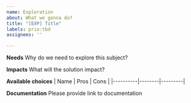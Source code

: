 ```yaml
---
name: Exploration
about: What we gonna do?
title: "[EXP] Title"
labels: prio:tbd
assignees: ''

---
```


**Needs**
Why do we need to explore this subject?

**Impacts**
What will the solution impact?

**Available choices**
| Name | Pros | Cons |
|----------|--------|---------|

**Documentation**
Please provide link to documentation
